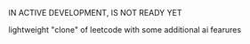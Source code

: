 IN ACTIVE DEVELOPMENT, IS NOT READY YET

lightweight "clone" of leetcode with some additional ai fearures